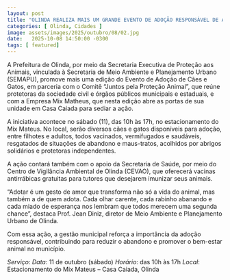 ```yaml
---
layout: post
title: "OLINDA REALIZA MAIS UM GRANDE EVENTO DE ADOÇÃO RESPONSÁVEL DE ANIMAIS"
categories: [ Olinda, Cidades ]
image: assets/images/2025/outubro/08/02.jpg
date:   2025-10-08 14:50:00 -0300
tags: [ featured]
---  
```

A Prefeitura de Olinda, por meio da Secretaria Executiva de Proteção aos Animais, vinculada à Secretaria de Meio Ambiente e Planejamento Urbano (SEMAPU), promove mais uma edição do Evento de Adoção de Cães e Gatos, em parceria com o Comitê “Juntos pela Proteção Animal”, que reúne protetoras da sociedade civil e órgãos públicos municipais e estaduais, e com a Empresa Mix Matheus, que nesta edição abre as portas de sua unidade em Casa Caiada para sediar a ação.

A iniciativa acontece no sábado (11), das 10h às 17h, no estacionamento do Mix Mateus. No local, serão diversos cães e gatos disponíveis para adoção, entre filhotes e adultos, todos vacinados, vermifugados e saudáveis, resgatados de situações de abandono e maus-tratos, acolhidos por abrigos solidários e protetoras independentes.

A ação contará também com o apoio da Secretaria de Saúde, por meio do Centro de Vigilância Ambiental de Olinda (CEVAO), que oferecerá vacinas antirrábicas gratuitas para tutores que desejarem imunizar seus animais.

“Adotar é um gesto de amor que transforma não só a vida do animal, mas também a de quem adota. Cada olhar carente, cada rabinho abanando e cada miado de esperança nos lembram que todos merecem uma segunda chance”, destaca Prof. Jean Diniz, diretor de Meio Ambiente e Planejamento Urbano de Olinda.

Com essa ação, a gestão municipal reforça a importância da adoção responsável, contribuindo para reduzir o abandono e promover o bem-estar animal no município.

*Serviço*:
_Data_: 11 de outubro (sábado)
_Horário_: das 10h às 17h
_Local_: Estacionamento do Mix Mateus – Casa Caiada, Olinda
